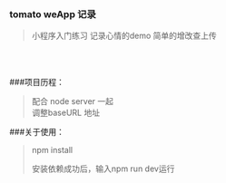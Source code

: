 ### tomato weApp 记录
> 小程序入门练习  记录心情的demo
> 简单的增改查上传
> 
<br/>

<br/>

###项目历程：
> 配合 node server 一起  
> 调整baseURL 地址



###关于使用：
> npm install
> 
> 安装依赖成功后，输入npm run dev运行